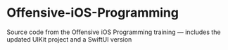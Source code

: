 # Offensive-iOS-Programming
Source code from the Offensive iOS Programming training — includes the updated UIKit project and a SwiftUI version
